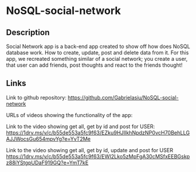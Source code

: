 # NoSQL-social-network
## Description
Social Network app is a back-end app created to show off how does NoSQL database work. How to create, update, post and delete data from it. For this app, we recreated something similar of a social network; you create a user, that user can add friends, post thoughts and react to the friends thought! 

## Links

Link to github repository: https://github.com/Gabrielasiu/NoSQL-social-network

URLs of videos showing the functionality of the app:

Link to the video showing get all, get by id and post for USER: 
https://1drv.ms/v/c/b55de553a5fc9f63/EZku9HJIlkhNpdzNP0vcH70BehLLGAJJWocsGu654mpvYg?e=YvT2Me

Link to the video showing get all, get by id, update and post for USER
https://1drv.ms/v/c/b55de553a5fc9f63/EWI2Lko5zMpFgA30cMSfxEEBGskpz88iYStgpUDaF919GQ?e=YmT7kE